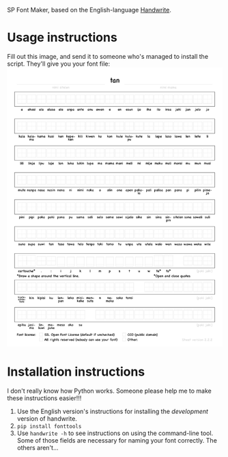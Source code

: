 SP Font Maker, based on the English-language [Handwrite](https://github.com/builtree/handwrite).

# Usage instructions

Fill out this image, and send it to someone who's managed to install the script. They'll give you your font file:
![template with an empty box for all the sitelen pona](https://github.com/KelseyHigham/handwrite/blob/dev/template.png?raw=true)

# Installation instructions

I don't really know how Python works. Someone please help me to make these instructions easier!!!

1. Use the English version's instructions for installing the *development* version of handwrite.
2. `pip install fonttools`
3. Use `handwrite -h` to see instructions on using the command-line tool. Some of those fields are necessary for naming your font correctly. The others aren't...

